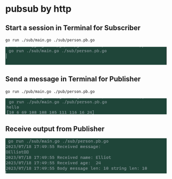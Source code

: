 # pubsub by http
## Start a session in Terminal for Subscriber
```
go run ./sub/main.go ./sub/person.pb.go
```
![Alt text](sub.png)
## Send a message in Terminal for Publisher
```
go run ./pub/main.go ./pub/person.pb.go
```
![Alt text](pub.png)
## Receive output from Publisher
![Alt text](output.png)